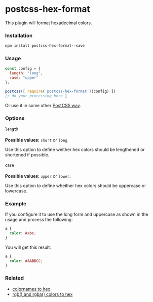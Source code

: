 # postcss-hex-format

This plugin will format hexadecimal colors.

### Installation

```sh
npm install postcss-hex-format--save
```

### Usage

```js
const config = {
  length: "long",
  case: "upper"
};

postcss([ require('postcss-hex-format')(config) ])
// do your processing here 🎉
```

Or use it in some other [PostCSS way](https://github.com/postcss/postcss#usage).


### Options

#### `length`
**Possible values:** `short` or `long`.

Use this option to define weither hex colors should be lengthened or shortened if possible.


#### `case`
**Possible values:** `upper` or `lower`.

Use this option to define wheither hex colors should be uppercase or lowercase.



### Example

If you configure it to use the long form and uppercase as shown in the usage and process the following:

```css
a {
  color: #abc;
}
```

You will get this result:

```css
a {
  color: #AABBCC;
}
```


### Related
* [colornames to hex](https://github.com/avigoldman/postcss-colornames-to-hex)
* [rgb() and rgba() colors to hex](https://www.npmjs.com/package/postcss-rgba-hex)
